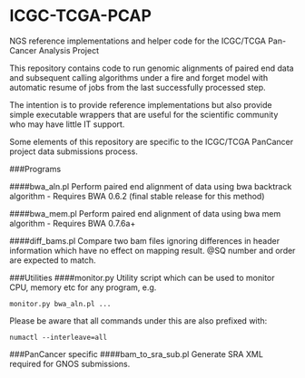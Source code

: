 ICGC-TCGA-PCAP
==============

NGS reference implementations and helper code for the ICGC/TCGA Pan-Cancer Analysis Project

This repository contains code to run genomic alignments of paired end data
and subsequent calling algorithms under a fire and forget model with
automatic resume of jobs from the last successfully processed step.

The intention is to provide reference implementations but also provide
simple executable wrappers that are useful for the scientific community
who may have little IT support.

Some elements of this repository are specific to the ICGC/TCGA PanCancer project
data submissions process.

###Programs

####bwa_aln.pl
Perform paired end alignment of data using bwa backtrack algorithm - Requires BWA 0.6.2 (final stable release for this method)

####bwa_mem.pl
Perform paired end alignment of data using bwa mem algorithm - Requires BWA 0.7.6a+

####diff_bams.pl
Compare two bam files ignoring differences in header information which have no effect on mapping result. @SQ number and order are expected to match.

###Utilities
####monitor.py
Utility script which can be used to monitor CPU, memory etc for any program, e.g.

    monitor.py bwa_aln.pl ...

Please be aware that all commands under this are also prefixed with:

    numactl --interleave=all

###PanCancer specific
####bam\_to\_sra\_sub.pl
Generate SRA XML required for GNOS submissions.
